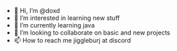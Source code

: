 - 👋 Hi, I’m @doxd
- 👀 I’m interested in learning new stuff
- 🌱 I’m currently learning java
- 💞️ I’m looking to collaborate on basic and new projects
- 📫 How to reach me jiggleburj at discord

<!---
paradox1536/paradox1536 is a ✨ special ✨ repository because its `README.md` (this file) appears on your GitHub profile.
You can click the Preview link to take a look at your changes.
--->
